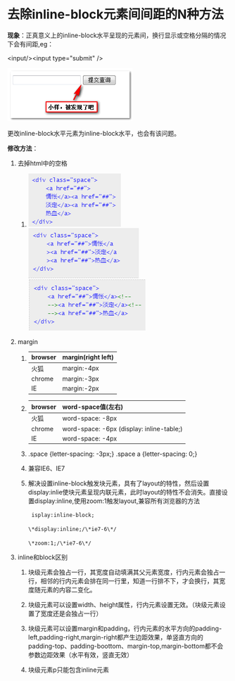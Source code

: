# 去除inline-block元素间间距的N种方法

**现象**：正真意义上的inline-block水平呈现的元素间，换行显示或空格分隔的情况下会有间距,eg：

&lt;input/&gt;&lt;input type="submit" /&gt;

![](/assets/import.png)

更改inline-block水平元素为inline-block水平，也会有该问题。

**修改方法**：

1. 去掉html中的空格
   1. ![](/assets/1t.png)![](/assets/2.png)![](/assets/3.png)
2. margin

   1. | browser | margin\(right left\) |
      | :--- | :--- |
      | 火狐 | margin:-4px |
      | chrome | margin:-3px |
      | IE | margin:-2px |
   2. | browser | word-space值\(左右\) |
      | :--- | :--- |
      | 火狐 | word-space: -8px |
      | chrome | word-space: -6px \(display: inline-table;\) |
      | IE | word-space: -4px |
   3. .space {letter-spacing: -3px;}   .space a {letter-spacing: 0;}

   4. 兼容IE6、IE7

   5. 解决设置inline-block触发块元素，具有了layout的特性，然后设置display:inlie使块元素呈现内联元素，此时layout的特性不会消失。直接设置display:inline,使用zoom:1触发layout,兼容所有浏览器的方法

      ```
       isplay:inline-block;

      \*display:inline;/\*ie7-6\*/

      \*zoom:1;/\*ie7-6\*/
      ```

3. inline和block区别

   1. 块级元素会独占一行，其宽度自动填满其父元素宽度，行内元素会独占一行，相邻的行内元素会排在同一行里，知道一行排不下，才会换行，其宽度随元素的内容二变化。

   2. 块级元素可以设置width、height属性，行内元素设置无效。（块级元素设置了宽度还是会独占一行）

   3. 块级元素可以设置margin和padding，行内元素的水平方向的padding-left,padding-right,margin-right都产生边距效果，单竖直方向的padding-top、padding-boottom、margin-top,margin-bottom都不会参数边距效果（水平有效，竖直无效）

   4. 块级元素p只能包含inline元素



